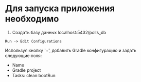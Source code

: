 # Для запуска приложения необходимо
1) Создать базу данных localhost:5432/polls_db
```
Run -> Edit Configurations
```
Используя кнопку '+', добавить Gradle конфигурацию и задать следующие поля:

- Name
- Gradle project
- Tasks: clean bootRun
